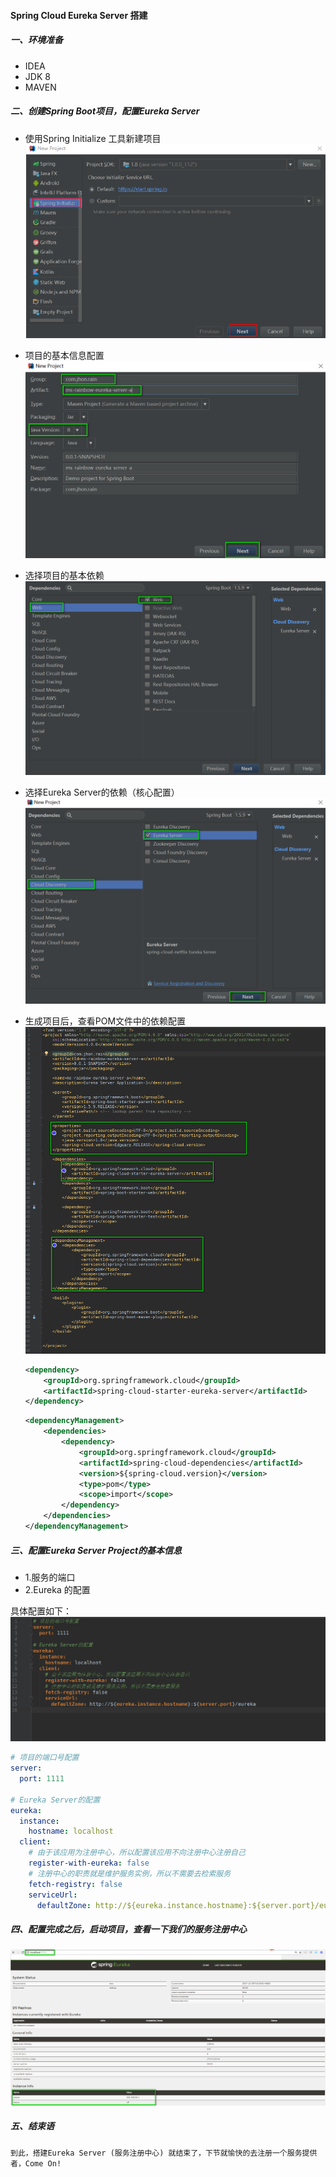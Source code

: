 #### Spring Cloud Eureka Server 搭建

##### 一、环境准备
* IDEA 
* JDK 8
* MAVEN 

##### 二、创建Spring Boot项目，配置Eureka Server

* 使用Spring Initialize 工具新建项目
![1.CreaeProject-step01](./photos/1.CreaeProject-step01.png)

* 项目的基本信息配置
![1.CreaeProject-step02](./photos/1.CreaeProject-step02.png)

* 选择项目的基本依赖
![3.CreaeProject-step03](./photos/3.CreaeProject-step03.png)

* 选择Eureka Server的依赖（核心配置）
![CreaeProject-step04](./photos/4.CreaeProject-step04.png)

* 生成项目后，查看POM文件中的依赖配置
![5.CreaeProject-step05-pom](./photos/5.CreaeProject-step05-pom.png)
    
    ```xml
    <dependency>
        <groupId>org.springframework.cloud</groupId>
        <artifactId>spring-cloud-starter-eureka-server</artifactId>
    </dependency>
    ```
    
    ```xml
    <dependencyManagement>
        <dependencies>
            <dependency>
                <groupId>org.springframework.cloud</groupId>
                <artifactId>spring-cloud-dependencies</artifactId>
                <version>${spring-cloud.version}</version>
                <type>pom</type>
                <scope>import</scope>
            </dependency>
        </dependencies>
    </dependencyManagement>
    ```
    
##### 三、配置Eureka Server Project的基本信息

* 1.服务的端口
* 2.Eureka 的配置

具体配置如下：
![6.CreaeProject-step06-yml](./photos/6.CreaeProject-step06-yml.png)

```yml
# 项目的端口号配置
server:
  port: 1111

# Eureka Server的配置
eureka:
  instance:
    hostname: localhost
  client:
    # 由于该应用为注册中心，所以配置该应用不向注册中心注册自己
    register-with-eureka: false
    # 注册中心的职责就是维护服务实例，所以不需要去检索服务
    fetch-registry: false
    serviceUrl:
      defaultZone: http://${eureka.instance.hostname}:${server.port}/eureka

```

##### 四、配置完成之后，启动项目，查看一下我们的服务注册中心
![7.Application-Up.png](./photos/7.Application-Up.png)


##### 五、结束语
    到此，搭建Eureka Server (服务注册中心) 就结束了，下节就愉快的去注册一个服务提供者，Come On!